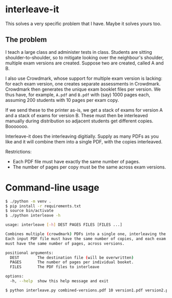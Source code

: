# interleave-it

This solves a very specific problem that I have. Maybe it solves yours too.

## The problem

I teach a large class and administer tests in class. Students are sitting shoulder-to-shoulder, so
to mitigate looking over the neighbour's shoulder, multiple exam versions are created.
Suppose two are created, called A and B.

I also use Crowdmark, whose support for multiple exam version is lacking: for each exam version,
one creates separate assessments in Crowdmark. Crowdmark then generates the unique exam booklet
files per version. We thus have, for example, `A.pdf` and `B.pdf` with (say) 1000 pages each,
assuming 200 students with 10 pages per exam copy.

If we send these to the printer as-is, we get a stack of exams for version A and a stack of exams
for version B. These must then be interleaved manually during distribution so adjacent students get
different copies. Booooooo.

Interleave-it does the interleaving digitially. Supply as many PDFs as you like and it will combine
them into a single PDF, with the copies interleaved.

Restrictions:

- Each PDF file must have exactly the same number of pages.
- The number of pages per copy must be the same across exam versions.

# Command-line usage

```bash
$ ./python -m venv .
$ pip install -r requirements.txt
$ source bin/activate
$ ./python interleave -h

usage: interleave [-h] DEST PAGES FILES [FILES ...]

Combines multiple (crowdmark) PDFs into a single one, interleaving the copies.
Each input PDF file must have the same number of copies, and each exam copy
must have the same number of pages, across versions.

positional arguments:
  DEST        The destination file (will be overwritten)
  PAGES       The number of pages per individual booket.
  FILES       The PDF files to interleave

options:
  -h, --help  show this help message and exit

$ python interleave.py combined-versions.pdf 10 version1.pdf version2.pdf
```
